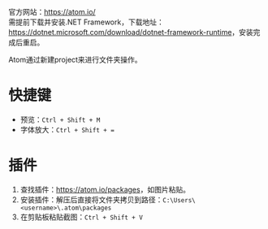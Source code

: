 官方网站：<https://atom.io/>  
需提前下载并安装.NET Framework，下载地址：<https://dotnet.microsoft.com/download/dotnet-framework-runtime>，安装完成后重启。  

Atom通过新建project来进行文件夹操作。

# 快捷键

- 预览：`Ctrl + Shift + M`  
- 字体放大：`Ctrl + Shift + =`  

# 插件

1. 查找插件：<https://atom.io/packages>，如图片粘贴。  
1. 安装插件：解压后直接将文件夹拷贝到路径：`C:\Users\<username>\.atom\packages`
1. 在剪贴板粘贴截图：`Ctrl + Shift + V`  
